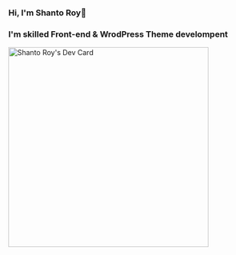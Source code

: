 ### Hi, I'm Shanto Roy👋

### I'm skilled Front-end & WrodPress Theme develompent
<!--
**shanto-dev/shanto-dev** is a ✨ _special_ ✨ repository because its `README.md` (this file) appears on your GitHub profile.

Here are some ideas to get you started:

- 🔭 I’m currently working on WordPress Theme Development.
- 🌱 I’m currently learning Woocommerce & Recet Js.
- 💬 Ask me about WordPress Theme Development
- 📫 How to reach me

-->


<a href="https://app.daily.dev/shanto_dev"><img src="https://api.daily.dev/devcards/1226888d071e4bb4a178efb5fdcb7cec.png?r=8fn" width="400" alt="Shanto Roy's Dev Card"/></a>
